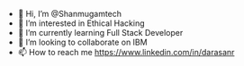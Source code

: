 - 👋 Hi, I’m @Shanmugamtech
- 👀 I’m interested in Ethical Hacking
- 🌱 I’m currently learning Full Stack Developer
- 💞️ I’m looking to collaborate on IBM
- 📫 How to reach me https://www.linkedin.com/in/darasanr

<!---
Shanmugamtech/Shanmugamtech is a ✨ special ✨ repository because its `README.md` (this file) appears on your GitHub profile.
You can click the Preview link to take a look at your changes.
--->
